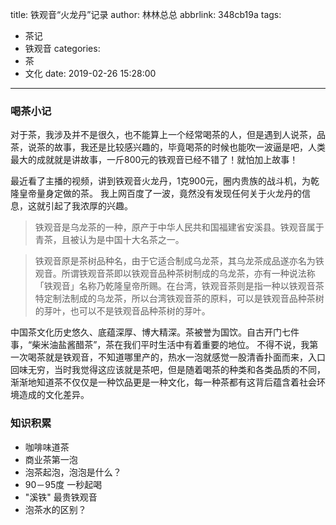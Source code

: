 title: 铁观音“火龙丹”记录
author: 林林总总
abbrlink: 348cb19a
tags:
  - 茶记
  - 铁观音
categories:
  - 茶
  - 文化
date: 2019-02-26 15:28:00
---
### 喝茶小记
对于茶，我涉及并不是很久，也不能算上一个经常喝茶的人，但是遇到人说茶，品茶，说茶的故事，我还是比较感兴趣的，毕竟喝茶的时候也能吹一波逼是吧，人类最大的成就就是讲故事，一斤800元的铁观音已经不错了！就怕加上故事！

最近看了主播的视频，讲到铁观音火龙丹，1克900元，圈内贵族的战斗机，为乾隆皇帝量身定做的茶。
我上网百度了一波，竟然没有发现任何关于火龙丹的信息，这就引起了我浓厚的兴趣。
> 铁观音是乌龙茶的一种，原产于中华人民共和国福建省安溪县。铁观音属于青茶，且被认为是中国十大名茶之一。

> 铁观音原是茶树品种名，由于它适合制成乌龙茶，其乌龙茶成品遂亦名为铁观音。所谓铁观音茶即以铁观音品种茶树制成的乌龙茶，亦有一种说法称「铁观音」名称乃乾隆皇帝所赐。在台湾，铁观音茶则是指一种以铁观音茶特定制法制成的乌龙茶，所以台湾铁观音茶的原料，可以是铁观音品种茶树的芽叶，也可以不是铁观音品种茶树的芽叶。

中国茶文化历史悠久、底蕴深厚、博大精深。茶被誉为国饮。自古开门七件事，“柴米油盐酱醋茶”，茶在我们平时生活中有着重要的地位。
不得不说，我第一次喝茶就是铁观音，不知道哪里产的，热水一泡就感觉一股清香扑面而来，入口回味无穷，当时我觉得这应该就是茶吧，但是随着喝茶的种类和各类品质的不同，渐渐地知道茶不仅仅是一种饮品更是一种文化，每一种茶都有这背后蕴含着社会环境造成的文化差异。

### 知识积累
- 咖啡味道茶
- 商业茶第一泡
- 泡茶起泡，泡泡是什么？
- 90－95度  一秒起喝
- "溪铁" 最贵铁观音
- 泡茶水的区别？

